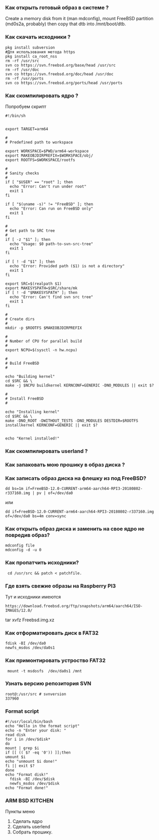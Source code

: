 ### Как открыть готовый образ в системе ? 

Create a memory disk from it (man mdconfig), mount FreeBSD partition (md0s2a, probably) then copy that dtb into /mnt/boot/dtb.

### Как скачать исходники ? 

```
pkg install subversion
#Для использования метода https
pkg install ca_root_nss
rm -rf /usr/src
svn co https://svn.freebsd.org/base/head /usr/src
rm -rf /usr/doc
svn co https://svn.freebsd.org/doc/head /usr/doc
rm -rf /usr/ports
svn co https://svn.freebsd.org/ports/head /usr/ports
```
### Как скомпилировать ядро ? 
Попробуем скрипт 
```
#!/bin/sh


export TARGET=arm64

#
# Predefined path to workspace

export WORKSPACE=$PWD/arm64-workspace
export MAKEOBJDIRPREFIX=$WORKSPACE/obj/
export ROOTFS=$WORKSPACE/rootfs

#
# Sanity checks
#
if [ "$USER" == "root" ]; then
  echo "Error: Can't run under root"
  exit 1
fi

if [ "$(uname -s)" != "FreeBSD" ]; then
  echo "Error: Can run on FreeBSD only"
  exit 1
fi

#
# Get path to SRC tree
#
if [ -z "$1" ]; then
  echo "Usage: $0 path-to-svn-src-tree"
  exit 1
fi

if [ ! -d "$1" ]; then
  echo "Error: Provided path ($1) is not a directory"
  exit 1
fi

export SRC=$(realpath $1)
export MAKESYSPATH=$SRC/share/mk
if [ ! -d "$MAKESYSPATH" ]; then
  echo "Error: Can't find svn src tree"
  exit 1
fi

#
# Create dirs
#
mkdir -p $ROOTFS $MAKEOBJDIRPREFIX

#
# Number of CPU for parallel build
#
export NCPU=$(sysctl -n hw.ncpu)

#
# Build FreeBSD
#

echo "Building kernel"
cd $SRC && \
make -j $NCPU buildkernel KERNCONF=GENERIC -DNO_MODULES || exit $?

#
# Install FreeBSD
#

echo "Installing kernel"
cd $SRC && \
make -DNO_ROOT -DWITHOUT_TESTS -DNO_MODULES DESTDIR=$ROOTFS installkernel KERNCONF=GENERIC || exit $?


echo "Kernel installed!"
```

### Как скомпилировать userland ? 

### Как запаковать мою прошику в образ диска ? 

### Как записать образ диска на флешку из под FreeBSD? 
```
dd bs=1m if=FreeBSD-12.0-CURRENT-arm64-aarch64-RPI3-20180802-r337160.img | pv | of=/dev/da0
```
или 

```
dd if=FreeBSD-12.0-CURRENT-arm64-aarch64-RPI3-20180802-r337160.img of=/dev/da0 bs=4m conv=sync
```

### Как открыть образ диска и заменить на свое ядро не повредив образ? 

```
mdconfig file
mdconfig -d -u 0
```

### Как пропатчить исходники? 

```
 cd /usr/src && patch < patchfile.
```
### Где взять свежие образы на Raspberry PI3 

Тут и исходники имеются 

```
https://download.freebsd.org/ftp/snapshots/arm64/aarch64/ISO-IMAGES/12.0/
```
tar xvfz Freebsd.img.xz

### Как отформатировать диск в FAT32

```
fdisk -BI /dev/da0
newfs_msdos /dev/da0s1
```
### Как примонтировать устроство FAT32

```
 mount -t msdosfs  /dev/da0s1 /mnt 
```
### Узнать версию репозитория SVN 

```
root@:/usr/src # svnversion
337960
```
###  Format script 

```
#!/usr/local/bin/bash
echo "Hello in the format script"
echo -n "Enter your disk: "
read disk
for i in /dev/$disk*
do
mount | grep $i
if [[ (( $? -eq '0')) ]];then 
umount $i
echo "unmount $i done!"
fi || exit $?
done
echo "Format disk!"
  fdisk -BI /dev/$disk
  newfs_msdos /dev/$disk
echo "Format done!"
```
### ARM BSD KITCHEN 

 Пункты меню 
1. Сделать ядро 
2. Сделать userlend
3. Собрать прошику. 